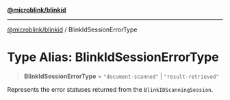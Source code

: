 [**@microblink/blinkid**](../README.md)

***

[@microblink/blinkid](../README.md) / BlinkIdSessionErrorType

# Type Alias: BlinkIdSessionErrorType

> **BlinkIdSessionErrorType** = `"document-scanned"` \| `"result-retrieved"`

Represents the error statuses returned from the `BlinkIDScanningSession`.
